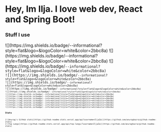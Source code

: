 
<h1>Hey, Im Ilja. I love web dev, React and Spring Boot!</h1>

<h3>Stuff I use</h3>
![](https://img.shields.io/badge/<OS>-<MacOS>-informational?style=flat&logo=<LOGO_NAME>&logoColor=white&color=2bbc8a)
![](https://img.shields.io/badge/<OS>-<Windows>-informational?style=flat&logo=<LOGO_NAME>&logoColor=white&color=2bbc8a)
![](https://img.shields.io/badge/<Code>-<JavaScript>-informational?style=flat&logo=<LOGO_NAME>&logoColor=white&color=2bbc8a)
![](https://img.shields.io/badge/<Code>-<TypeScript>-informational?style=flat&logo=<LOGO_NAME>&logoColor=white&color=2bbc8a)
![](https://img.shields.io/badge/<Code>-<React>-informational?style=flat&logo=<LOGO_NAME>&logoColor=white&color=2bbc8a)
![](https://img.shields.io/badge/<Code>-<Java>-informational?style=flat&logo=<LOGO_NAME>&logoColor=white&color=2bbc8a)
![](https://img.shields.io/badge/<Code>-<Spring Boot>-informational?style=flat&logo=<LOGO_NAME>&logoColor=white&color=2bbc8a)
![](https://img.shields.io/badge/<Tools>-<Eclipse>-informational?style=flat&logo=<LOGO_NAME>&logoColor=white&color=2bbc8a)
![](https://img.shields.io/badge/<Tools>-<IntelliJ>-informational?style=flat&logo=<LOGO_NAME>&logoColor=white&color=2bbc8a)
![](https://img.shields.io/badge/<Tools>-<Visual Studio>-informational?style=flat&logo=<LOGO_NAME>&logoColor=white&color=2bbc8a)
![](https://img.shields.io/badge/<Tools>-<Visual Studio Code>-informational?style=flat&logo=<LOGO_NAME>&logoColor=white&color=2bbc8a)
![](https://img.shields.io/badge/<Tools>-<Figma>-informational?style=flat&logo=<LOGO_NAME>&logoColor=white&color=2bbc8a)
![](https://img.shields.io/badge/<Tools>-<Kanban>-informational?style=flat&logo=<LOGO_NAME>&logoColor=white&color=2bbc8a)
![](https://img.shields.io/badge/<Tools>-<MongoDB>-informational?style=flat&logo=<LOGO_NAME>&logoColor=white&color=2bbc8a)
<h3>Stats</h3>
[![Anurag's GitHub stats](https://github-readme-stats.vercel.app/api?username=IljaZa)](https://github.com/anuraghazra/github-readme-stats)
[![Top Langs](https://github-readme-stats.vercel.app/api/top-langs/?username=IljaZa)](https://github.com/anuraghazra/github-readme-stats)
